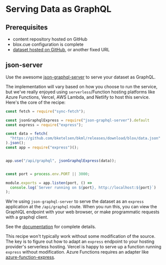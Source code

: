 # Serving Data as GraphQL

## Prerequisites

* content repository hosted on GitHub
* blox.cue configuration is complete
* [dataset hosted on GitHub](/recipes/github-releases), or another fixed URL

## json-server

Use the awesome [json-graphql-server](https://www.npmjs.com/package/json-graphql-server) to serve your dataset as GraphQL.

The implementation will vary based on how you choose to run the service, but we've really enjoyed using `serverless`/Function hosting platforms like Azure Functions, Vercel, AWS Lambda, and Netlify to host this service.  Here's the core of the recipe:

```javascript
const fetch = require("sync-fetch");

const jsonGraphqlExpress = require("json-graphql-server").default
const express = require("express");

const data = fetch(
  "https://github.com/bketelsen/bkml/releases/download/blox/data.json"
).json();
const app = require("express")();


app.use("/api/graphql", jsonGraphqlExpress(data));


const port = process.env.PORT || 3000;

module.exports = app.listen(port, () =>
  console.log(`Server running on ${port}, http://localhost:${port}`)
);

```

We're using `json-graphql-server` to serve the dataset as an `express` application at the `/api/graphql` route. When you run this, you can view the GraphIQL endpoint with your web browser, or make programmatic requests with a graphql client.

See the [documentation](https://www.npmjs.com/package/json-graphql-server) for complete details.

This recipe won't typically work without some modification of the source. The key is to figure out how to adapt an `express` endpoint to your hosting provider's serverless hosting. Vercel is happy to serve up a function running `express` without modification. Azure Functions requires an adapter like [azure-function-express](https://www.npmjs.com/package/azure-function-express).


